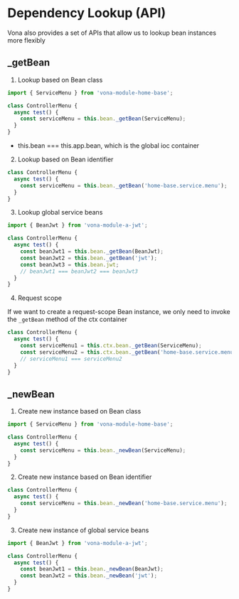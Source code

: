 # Dependency Lookup (API)

Vona also provides a set of APIs that allow us to lookup bean instances more flexibly

## _getBean

1. Lookup based on Bean class

``` typescript
import { ServiceMenu } from 'vona-module-home-base';

class ControllerMenu {
  async test() {
    const serviceMenu = this.bean._getBean(ServiceMenu);
  }
}
```

- this.bean === this.app.bean, which is the global ioc container

2. Lookup based on Bean identifier

``` typescript
class ControllerMenu {
  async test() {
    const serviceMenu = this.bean._getBean('home-base.service.menu');
  }
}
```

3. Lookup global service beans

``` typescript
import { BeanJwt } from 'vona-module-a-jwt';

class ControllerMenu {
  async test() {
    const beanJwt1 = this.bean._getBean(BeanJwt);
    const beanJwt2 = this.bean._getBean('jwt');
    const beanJwt3 = this.bean.jwt;
    // beanJwt1 === beanJwt2 === beanJwt3
  }
}
```

4. Request scope

If we want to create a request-scope Bean instance, we only need to invoke the `_getBean` method of the ctx container

``` typescript
class ControllerMenu {
  async test() {
    const serviceMenu1 = this.ctx.bean._getBean(ServiceMenu);
    const serviceMenu2 = this.ctx.bean._getBean('home-base.service.menu');
    // serviceMenu1 === serviceMenu2
  }
}
```

## _newBean

1. Create new instance based on Bean class

``` typescript
import { ServiceMenu } from 'vona-module-home-base';

class ControllerMenu {
  async test() {
    const serviceMenu = this.bean._newBean(ServiceMenu);
  }
}
```

2. Create new instance based on Bean identifier

``` typescript
class ControllerMenu {
  async test() {
    const serviceMenu = this.bean._newBean('home-base.service.menu');
  }
}
```

3. Create new instance of global service beans

``` typescript
import { BeanJwt } from 'vona-module-a-jwt';

class ControllerMenu {
  async test() {
    const beanJwt1 = this.bean._newBean(BeanJwt);
    const beanJwt2 = this.bean._newBean('jwt');
  }
}
```
